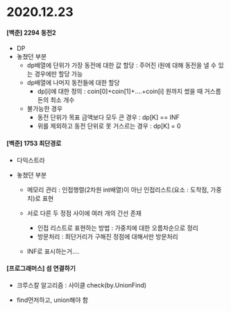 # 2020.12.23

#### [백준] 2294 동전2

- DP
- 놓쳤던 부분
  - dp배열에 단위가 가장 동전에 대한 값 할당 : 주어진 i원에 대해 동전을 낼 수 있는 경우에만 할당 가능
  - dp배열에 나머지 동전들에 대한 할당
    - dp[i]에 대한 정의 : coin[0]+coin[1]+....+coin[i] 원까지 썼을 때 거스름돈의 최소 개수
  - 불가능한 경우 
    - 동전 단위가 목표 금액보다 모두 큰 경우 : dp[K] == INF
    - 위를 제외하고 동전 단위로 못 거스르는 경우 : dp[K] = 0



#### [백준] 1753 최단경로

- 다익스트라

- 놓쳤던 부분

  - 메모리 관리 :  인접행렬(2차원 int배열)이 아닌 인접리스트(요소 : 도착점, 가중치)로 표현
  - 서로 다른 두 정점 사이에 여러 개의 간선 존재
    - 인접 리스트로 표현하는 방법 : 가중치에 대한 오름차순으로 정리
    - 방문처리 : 최단거리가 구해진 정점에 대해서만 방문처리

  - INF로 표시하는거....



#### [프로그래머스] 섬 연결하기

- 크루스칼 알고리즘 : 사이클 check(by.UnionFind)

- find먼저하고, union해야 함

  